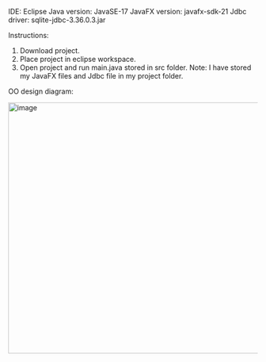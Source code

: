 IDE: Eclipse
Java version: JavaSE-17
JavaFX version: javafx-sdk-21
Jdbc driver: sqlite-jdbc-3.36.0.3.jar


Instructions:
1.	Download project.
2.	Place project in eclipse workspace.
3.	Open project and run main.java stored in src folder.
Note: I have stored my JavaFX files and Jdbc file in my project folder.

OO design diagram:

<img width="506" alt="image" src="https://github.com/roylohhh/Data-Analytics-Hub/assets/101264393/cd79b457-7879-4ff9-aa3d-43429ba34ef9">


